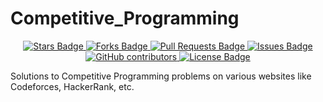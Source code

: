 <h1>Competitive_Programming</h1>
<div align = "center">
	<a href = "https://github.com/Paresh-Wadhwani/Competitive_Programming/stargazers">
		<img src = "https://img.shields.io/github/stars/Paresh-Wadhwani/Competitive_Programming" alt = "Stars Badge"/>
	</a>
	<a href = "https://github.com/Paresh-Wadhwani/Competitive_Programming/network/members">
		<img src = "https://img.shields.io/github/forks/Paresh-Wadhwani/Competitive_Programming" alt = "Forks Badge"/>
	</a>
	<a href = "https://github.com/Paresh-Wadhwani/Competitive_Programming/pulls">
		<img src = "https://img.shields.io/github/issues-pr/Paresh-Wadhwani/Competitive_Programming" alt = "Pull Requests Badge"/>
	</a>
	<a href = "https://github.com/Paresh-Wadhwani/Competitive_Programming/issues">
		<img src = "https://img.shields.io/github/issues/Paresh-Wadhwani/Competitive_Programming" alt = "Issues Badge"/>
	</a>
	<a href = "https://github.com/Paresh-Wadhwani/Competitive_Programming/graphs/contributors">
		<img alt = "GitHub contributors" src = "https://img.shields.io/github/contributors/Paresh-Wadhwani/Competitive_Programming?color=2b9348">
	</a>
	<a href = "https://github.com/Paresh-Wadhwani/Competitive_Programming/blob/master/LICENSE">
		<img src = "https://img.shields.io/github/license/Paresh-Wadhwani/Competitive_Programming?color = 2b9348" alt="License Badge"/>
	</a>
</div>

Solutions to Competitive Programming problems on various websites like Codeforces, HackerRank, etc.
